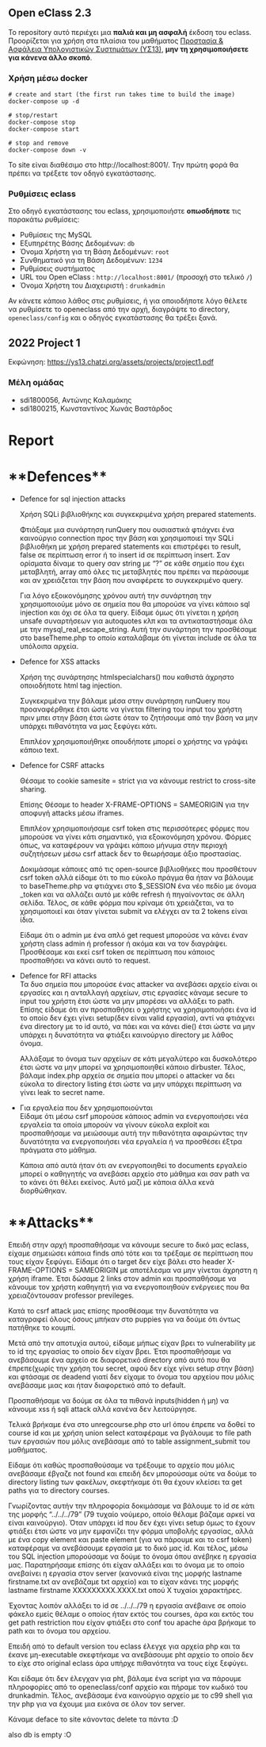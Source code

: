 ## Open eClass 2.3
 
Το repository αυτό περιέχει μια __παλιά και μη ασφαλή__ έκδοση του eclass.
Προορίζεται για χρήση στα πλαίσια του μαθήματος
[Προστασία & Ασφάλεια Υπολογιστικών Συστημάτων (ΥΣ13)](https://ys13.chatzi.org/), __μην τη
χρησιμοποιήσετε για κάνενα άλλο σκοπό__.
 
 
### Χρήση μέσω docker
```
# create and start (the first run takes time to build the image)
docker-compose up -d
 
# stop/restart
docker-compose stop
docker-compose start
 
# stop and remove
docker-compose down -v
```
 
To site είναι διαθέσιμο στο http://localhost:8001/. Την πρώτη φορά θα πρέπει να τρέξετε τον οδηγό εγκατάστασης.
 
 
### Ρυθμίσεις eclass
 
Στο οδηγό εγκατάστασης του eclass, χρησιμοποιήστε __οπωσδήποτε__ τις παρακάτω ρυθμίσεις:
 
- Ρυθμίσεις της MySQL
 - Εξυπηρέτης Βάσης Δεδομένων: `db`
 - Όνομα Χρήστη για τη Βάση Δεδομένων: `root`
 - Συνθηματικό για τη Βάση Δεδομένων: `1234`
- Ρυθμίσεις συστήματος
 - URL του Open eClass : `http://localhost:8001/` (προσοχή στο τελικό `/`)
 - Όνομα Χρήστη του Διαχειριστή : `drunkadmin`
 
Αν κάνετε κάποιο λάθος στις ρυθμίσεις, ή για οποιοδήποτε λόγο θέλετε να ρυθμίσετε
το openeclass από την αρχή, διαγράψτε το directory, `openeclass/config` και ο
οδηγός εγκατάστασης θα τρέξει ξανά.
 
## 2022 Project 1
 
Εκφώνηση: https://ys13.chatzi.org/assets/projects/project1.pdf
 
 
### Μέλη ομάδας
 
- sdi1800056, Αντώνης Καλαμάκης
- sdi1800215, Κωνσταντίνος Χωνάς Βαστάρδος
 
# Report
 
 
 
<h1> **Defences** </h1>
 
<ul>
<li> Defence for sql injection attacks</li>
 
Χρήση SQLi βιβλιοθήκης και συγκεκριμένα χρήση prepared statements.
  
Φτιάξαμε μια συνάρτηση runQuery που ουσιαστικά φτιάχνει ένα καινούργιο connection προς την βάση και χρησιμοποιεί την SQLi βιβλιοθήκη με χρήση prepared statements και επιστρέφει το result, false σε περίπτωση error ή το insert id σε περίπτωση insert. Σαν ορίσματα δίναμε το query σαν string με “?” σε κάθε σημείο που έχει μεταβλητή, array από όλες τις μεταβλητές που πρέπει να περάσουμε και αν χρειάζεται την βάση που αναφέρετε το συγκεκριμένο query. 
  
Για λόγο εξοικονόμησης χρόνου αυτή την συνάρτηση την χρησιμοποιούμε μόνο σε σημεία που θα μπορούσε να γίνει κάποιο sql injection και όχι σε όλα τα query. Είδαμε όμως ότι γίνεται η χρήση unsafe συναρτήσεων για autoquotes κλπ και τα αντικαταστήσαμε όλα με την mysql_real_escape_string.
Αυτή την συνάρτηση την προσθέσαμε στο baseTheme.php το οποίο καταλάβαμε ότι γίνεται include σε όλα τα υπόλοιπα αρχεία.
 
<li>Defence for XSS attacks</li>
 
Χρήση της συνάρτησης htmlspecialchars() που καθιστά άχρηστο οποιοδήποτε html tag injection.
 
Συγκεκριμένα την βάλαμε μέσα στην συνάρτηση runQuery που προαναφέρθηκε έτσι ώστε να γίνεται filtering του input του χρήστη πριν μπει στην βάση έτσι ώστε όταν το ζητήσουμε από την βάση να μην υπάρχει πιθανότητα να μας ξεφύγει κάτι.
 
Επιπλέον χρησιμοποιήθηκε  οπουδήποτε μπορεί ο χρήστης να γράψει κάποιο text.
 
 
<li>Defence for CSRF attacks</li>
 
Θέσαμε το cookie samesite = strict για να κάνουμε restrict to cross-site sharing.
 
Επίσης Θέσαμε to header X-FRAME-OPTIONS = SAMEORIGIN για την αποφυγή attacks μέσω iframes.
 
Επιπλέον χρησιμοποιήσαμε csrf token στις περισσότερες φόρμες που μπορούσε να γίνει κάτι σημαντικό, για εξοικονόμηση χρόνου. Φόρμες όπως, να καταφέρουν να γράψει κάποιο μήνυμα στην περιοχή συζητήσεων μέσω csrf attack δεν το θεωρήσαμε άξιο προστασίας.
  
Δοκιμάσαμε κάποιες από τις open-source βιβλιοθήκες που προσθέτουν csrf token αλλά είδαμε ότι το πιο εύκολο πράγμα θα ήταν να βάλουμε το baseTheme.php να φτιάχνει στο $_SESSION ένα νέο πεδίο με όνομα _token και να αλλάζει αυτό με κάθε refresh ή πηγαίνοντας σε άλλη σελίδα.  Τέλος, σε κάθε φόρμα που κρίναμε ότι χρειάζεται, να το χρησιμοποιεί και όταν γίνεται submit να ελέγχει αν τα 2 tokens είναι ίδια.
  
Είδαμε ότι ο admin με ένα απλό get request μπορούσε να κάνει έναν χρήστη class admin ή professor ή ακόμα και να τον διαγράψει. Προσθέσαμε και εκεί csrf token σε περίπτωση που κάποιος προσπαθήσει να κάνει αυτό το request. 
 
 
<li>Defence for RFI attacks</li>
Τα δυο σημεία που μπορούσε ένας attacker να ανεβάσει αρχείο είναι οι εργασίες και η ανταλλαγή αρχείων, στις εργασίες κάναμε secure το input του χρήστη έτσι ώστε να μην μπορέσει να αλλάξει το path. Επίσης είδαμε ότι αν προσπαθήσει ο χρήστης να χρησιμοποιήσει ένα id το οποίο δεν έχει γίνει setup(δεν είναι valid εργασία), αντί να φτιάχνει ένα directory με το id αυτό, να πάει και να κάνει die() έτσι ώστε να μην υπάρχει η δυνατότητα να φτιάξει καινούργιο directory με λάθος όνομα.
  
Αλλάξαμε το όνομα των αρχείων σε κάτι μεγαλύτερο και δυσκολότερο έτσι ώστε να μην μπορεί να χρησιμοποιηθεί κάποιο dirbuster. Τέλος, βάλαμε index.php αρχεία σε σημεία που μπορεί ο attacker να δει εύκολα το directory listing έτσι ώστε να μην υπάρχει περίπτωση να γίνει leak το secret name.  
 
<li>Για εργαλεία που δεν χρησιμοποιούνται</li>
Είδαμε ότι μέσω csrf μπορούσε κάποιος admin να ενεργοποιήσει νέα εργαλεία τα οποία μπορούν να γίνουν εύκολα exploit και προσπαθήσαμε να μειώσουμε αυτή την πιθανότητα αφαιρώντας την δυνατότητα να ενεργοποιήσει νέα εργαλεία ή να προσθέσει έξτρα πράγματα στο μάθημα.
  
Κάποια από αυτά ήταν ότι αν ενεργοποιηθεί το documents εργαλείο μπορεί ο καθηγητής να ανεβάσει αρχείο στο μάθημα και σαν path να το κάνει ότι θέλει εκείνος. Αυτό μαζί με κάποια άλλα κενά διορθώθηκαν. 
</ul>
 
<h1> **Attacks** </h1>
Επειδή στην αρχή προσπαθήσαμε να κάνουμε secure το δικό μας eclass, είχαμε σημειώσει κάποια finds από τότε και τα τρέξαμε σε περίπτωση που τους είχαν ξεφύγει. Είδαμε ότι ο target δεν είχε βάλει στο header  X-FRAME-OPTIONS = SAMEORIGIN με αποτέλεσμα να μην γίνεται άχρηστη η χρήση iframe. Έτσι δώσαμε 2 links στον admin και προσπαθήσαμε να κάνουμε τον χρήστη καθηγητή για να ενεργοποιηθούν ενέργειες που θα χρειαζόντουσαν professor previleges. 

Κατά το csrf attack μας επίσης προσθέσαμε την δυνατότητα να καταγραφεί όλους όσους μπήκαν στο puppies για να δούμε ότι όντως πατήθηκε το κουμπί.

Μετά από την αποτυχία αυτού, είδαμε μήπως είχαν βρει το vulnerability με το id της εργασίας το οποίο δεν είχαν βρει. Έτσι προσπαθήσαμε να ανεβάσουμε ένα αρχείο σε διαφορετικό directory από αυτό που θα έπρεπε(χωρίς την χρήση του secret, αφού δεν είχε γίνει setup στην βάση) και φτάσαμε σε deadend γιατί δεν είχαμε το όνομα του αρχείου που μόλις ανεβάσαμε μιας και ήταν διαφορετικό από το default.

Προσπαθήσαμε να δούμε σε όλα τα πιθανά inputs(hidden ή μη) να κάνουμε xss ή sqli attack αλλά κανένα δεν λειτούργησε.

Τελικά βρήκαμε ένα στο unregcourse.php στο url όπου έπρεπε να δοθεί το course id και με χρήση union select καταφέραμε να βγάλουμε το file path των εργασιών που μόλις ανεβάσαμε από το table assignment_submit του μαθήματος.

Είδαμε ότι καθώς προσπαθούσαμε να τρέξουμε το αρχείο που μόλις ανεβάσαμε έβγαζε not found και επειδή δεν μπορούσαμε ούτε να δούμε το directory listing των φακέλων, σκεφτήκαμε ότι θα έχουν κλείσει τα get paths για το directory courses. 

Γνωρίζοντας αυτήν την πληροφορία δοκιμάσαμε να βάλουμε το id σε κάτι της μορφής “../../../79” (79 τυχαίο νούμερο, οποίο θέλαμε βάζαμε αρκεί να είναι καινούργιο). Όταν υπάρχει id που δεν έχει γίνει setup όμως το έχουν φτιάξει έτσι ώστε να μην εμφανίζει την φόρμα υποβολής εργασίας, αλλά με ένα copy element και paste element (για να πάρουμε και το csrf token) καταφέραμε να ανεβάσουμε εργασία με το δικό μας id.  Kαι τέλος,  μέσω του SQL injection μπορούσαμε να δούμε το όνομα όπου ανέβηκε η εργασία μας. Παρατηρήσαμε επίσης ότι είχαν αλλάξει και το όνομα με το οποίο ανεβαίνει η εργασία στον server (κανονικά είναι της μορφής lastname firstname.txt αν ανεβάζαμε txt αρχείο) και το είχαν κάνει της μορφής lastname firstname ΧΧΧΧΧΧΧΧΧ.ΧΧΧΧ.txt οπού Χ τυχαίοι χαρακτήρες. 

Έχοντας λοιπόν αλλάξει το id σε ../../../79 η εργασία ανέβαινε σε οποίο φάκελο εμείς θέλαμε ο οποίος ήταν εκτός του courses, άρα και εκτός του get path restriction που είχαν φτιάξει στο conf του apache άρα βρήκαμε το path και το όνομα του αρχείου.

Επειδή από το default version του eclass έλεγχε για αρχεία php και τα έκανε μη-executable σκεφτήκαμε να ανεβάσουμε pht αρχείο το οποίο δεν το είχε στο original eclass άρα υπήρχε πιθανότητα να τους είχε ξεφύγει. 

Και είδαμε ότι δεν έλεγχαν για pht, βάλαμε ένα script για να πάρουμε πληροφορίες από το openeclass/conf αρχείο και πήραμε τον κωδικό του drunkadmin. 
Τέλος, ανεβάσαμε ένα καινούργιο αρχείο με το c99 shell για την php για να έχουμε μια εικόνα σε όλον τον server.

Κάναμε deface το site κάνοντας delete τα πάντα :D

also db is empty :O
